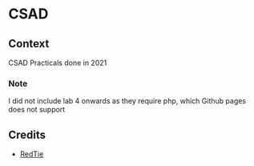 # CSAD

## Context
CSAD Practicals done in 2021

### Note
I did not include lab 4 onwards as they require php, which Github pages does not support

## Credits
- [RedTie](http://www.oswd.org/design/information/id/3699/)
